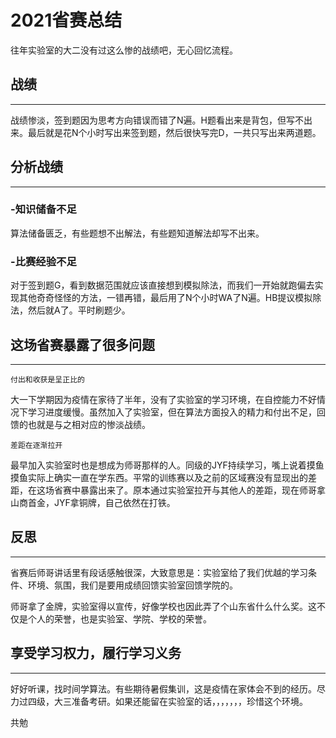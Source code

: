 # 2021省赛总结
往年实验室的大二没有过这么惨的战绩吧，无心回忆流程。

## 战绩
---
战绩惨淡，签到题因为思考方向错误而错了N遍。H题看出来是背包，但写不出来。最后就是花N个小时写出来签到题，然后很快写完D，一共只写出来两道题。

## 分析战绩
---
### -知识储备不足
算法储备匮乏，有些题想不出解法，有些题知道解法却写不出来。
### -比赛经验不足
对于签到题G，看到数据范围就应该直接想到模拟除法，而我们一开始就跑偏去实现其他奇奇怪怪的方法，一错再错，最后用了N个小时WA了N遍。HB提议模拟除法，然后就A了。平时刷题少。

## 这场省赛暴露了很多问题
---
    付出和收获是呈正比的
大一下学期因为疫情在家待了半年，没有了实验室的学习环境，在自控能力不好情况下学习进度缓慢。虽然加入了实验室，但在算法方面投入的精力和付出不足，回馈的也就是与之相对应的惨淡战绩。

    差距在逐渐拉开
最早加入实验室时也是想成为师哥那样的人。同级的JYF持续学习，嘴上说着摸鱼摸鱼实际上确实一直在学东西。平常的训练赛以及之前的区域赛没有显现出的差距，在这场省赛中暴露出来了。原本通过实验室拉开与其他人的差距，现在师哥拿山商首金，JYF拿铜牌，自己依然在打铁。

## 反思
---
省赛后师哥讲话里有段话感触很深，大致意思是：实验室给了我们优越的学习条件、环境、氛围，我们是要用成绩回馈实验室回馈学院的。

师哥拿了金牌，实验室得以宣传，好像学校也因此弄了个山东省什么什么奖。这不仅是个人的荣誉，也是实验室、学院、学校的荣誉。

## 享受学习权力，履行学习义务
---
好好听课，找时间学算法。有些期待暑假集训，这是疫情在家体会不到的经历。尽力过四级，大三准备考研。如果还能留在实验室的话，，，，，，，珍惜这个环境。

共勉